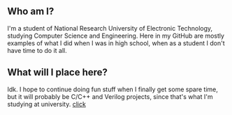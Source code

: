 ## Who am I?
I'm a student of National Research University of Electronic Technology, studying Computer Science and Engineering. Here in my GitHub are mostly examples of what I did when I was in high school, when as a student I don't have time to do it all.
## What will I place here?
Idk. I hope to continue doing fun stuff when I finally get some spare time, but it will probably be C/C++ and Verilog projects, since that's what I'm studying at university.
[click](https://ramil2911.github.io/Ramil2911/)
